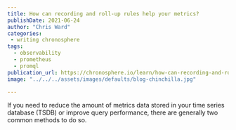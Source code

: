 ```yaml
---
title: How can recording and roll-up rules help your metrics?
publishDate: 2021-06-24
author: "Chris Ward"
categories:
 - writing chronosphere
tags:
  - observability
  - prometheus
  - promql
publication_url: https://chronosphere.io/learn/how-can-recording-and-roll-up-rules-help-your-metrics/
image: "../../../assets/images/defaults/blog-chinchilla.jpg"

---
```


If you need to reduce the amount of metrics data stored in your time series database (TSDB) or improve query performance, there are generally two common methods to do so.